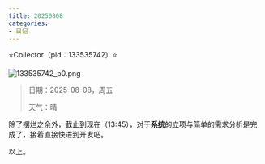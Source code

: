 ```yaml
---
title: 20250808
categories:
- 日记
---
```

⭐Collector（pid：133535742）⭐

![133535742_p0.png](https://byyw-oss1.oss-cn-hangzhou.aliyuncs.com/img/2025/08/08-54dcc9259a0beda689da9f91333a768c-133535742_p0.png.webp)

>日期：2025-08-08，周五
>
>天气：晴

除了摆烂之余外，截止到现在（13:45），对于**系统**的立项与简单的需求分析是完成了，接着直接快进到开发吧。

以上。

